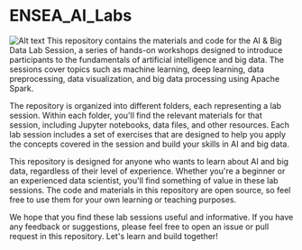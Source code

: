 # ENSEA_AI_Labs
<img
  src="C:/Users/user/Desktop/byro/adobe stuff/Ensea linkedin banner_210.png"
  alt="Alt text"
  title="Optional title"
  style="display: inline-block; margin: 0 auto; max-width: 300px">
This repository contains the materials and code for the AI & Big Data Lab Session, a series of hands-on workshops designed to introduce participants to the fundamentals of artificial intelligence and big data. The sessions cover topics such as machine learning, deep learning, data preprocessing, data visualization, and big data processing using Apache Spark.

The repository is organized into different folders, each representing a lab session. Within each folder, you'll find the relevant materials for that session, including Jupyter notebooks, data files, and other resources. Each lab session includes a set of exercises that are designed to help you apply the concepts covered in the session and build your skills in AI and big data.

This repository is designed for anyone who wants to learn about AI and big data, regardless of their level of experience. Whether you're a beginner or an experienced data scientist, you'll find something of value in these lab sessions. The code and materials in this repository are open source, so feel free to use them for your own learning or teaching purposes.

We hope that you find these lab sessions useful and informative. If you have any feedback or suggestions, please feel free to open an issue or pull request in this repository. Let's learn and build together!
